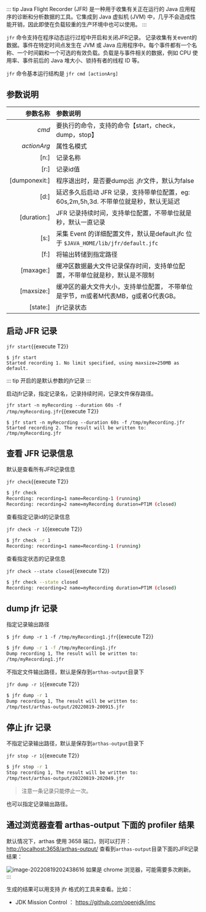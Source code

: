 ::: tip
Java Flight Recorder (JFR) 是一种用于收集有关正在运行的 Java 应用程序的诊断和分析数据的工具。它集成到 Java 虚拟机 (JVM) 中，几乎不会造成性能开销，因此即使在负载较重的生产环境中也可以使用。
:::

`jfr` 命令支持在程序动态运行过程中开启和关闭JFR记录。 记录收集有关event的数据。事件在特定时间点发生在 JVM 或 Java 应用程序中。每个事件都有一个名称、一个时间戳和一个可选的有效负载。负载是与事件相关的数据，例如 CPU 使用率、事件前后的 Java 堆大小、锁持有者的线程 ID 等。

`jfr` 命令基本运行结构是 `jfr cmd [actionArg]`

## 参数说明

|      参数名称 | 参数说明                                                     |
| ------------: | :----------------------------------------------------------- |
|         _cmd_ | 要执行的命令，支持的命令【start，check，dump，stop】         |
|   _actionArg_ | 属性名模式                                                   |
|          [n:] | 记录名称                                                     |
|          [r:] | 记录id值                                                     |
| [dumponexit:] | 程序退出时，是否要dump出 .jfr文件，默认为false               |
|          [d:] | 延迟多久后启动 JFR 记录，支持带单位配置，eg: 60s,2m,5h,3d. 不带单位就是秒，默认无延迟 |
|   [duration:] | JFR 记录持续时间，支持单位配置，不带单位就是秒，默认一直记录 |
|          [s:] | 采集 Event 的详细配置文件，默认是default.jfc 位于 `$JAVA_HOME/lib/jfr/default.jfc` |
|          [f:] | 将输出转储到指定路径                                         |
|     [maxage:] | 缓冲区数据最大文件记录保存时间，支持单位配置，不带单位就是秒，默认是不限制 |
|    [maxsize:] | 缓冲区的最大文件大小，支持单位配置， 不带单位是字节，m或者M代表MB，g或者G代表GB。 |
|      [state:] | jfr记录状态                                                  |

## 启动 JFR 记录

`jfr start`{{execute T2}}

```
$ jfr start
Started recording 1. No limit specified, using maxsize=250MB as default.
```

::: tip
开启的是默认参数的jfr记录
:::

启动jfr记录，指定记录名，记录持续时间，记录文件保存路径。

`jfr start -n myRecording --duration 60s -f /tmp/myRecording.jfr`{{execute T2}}

```
$ jfr start -n myRecording --duration 60s -f /tmp/myRecording.jfr
Started recording 2. The result will be written to:
/tmp/myRecording.jfr
```

## 查看 JFR 记录信息

默认是查看所有JFR记录信息

`jfr check`{{execute T2}}

```bash
$ jfr check
Recording: recording=1 name=Recording-1 (running)
Recording: recording=2 name=myRecording duration=PT1M (closed)
```

查看指定记录id的记录信息

`jfr check -r 1`{{execute T2}}

```bash
$ jfr check -r 1
Recording: recording=1 name=Recording-1 (running)
```

查看指定状态的记录信息

`jfr check --state closed`{{execute T2}}

```bash
$ jfr check --state closed
Recording: recording=2 name=myRecording duration=PT1M (closed)
```

## dump jfr 记录

指定记录输出路径

`$ jfr dump -r 1 -f /tmp/myRecording1.jfr`{{execute T2}}

```bash
$ jfr dump -r 1 -f /tmp/myRecording1.jfr
Dump recording 1, The result will be written to:
/tmp/myRecording1.jfr
```

不指定文件输出路径，默认是保存到`arthas-output`目录下

`jfr dump -r 1`{{execute T2}}

```bash
$ jfr dump -r 1
Dump recording 1, The result will be written to:
/tmp/test/arthas-output/20220819-200915.jfr
```

## 停止 jfr 记录

不指定记录输出路径，默认是保存到`arthas-output`目录下

`jfr stop -r 1`{{execute T2}}

```bash
$ jfr stop -r 1
Stop recording 1, The result will be written to:
/tmp/test/arthas-output/20220819-202049.jfr
```

> 注意一条记录只能停止一次。

也可以指定记录输出路径。

## 通过浏览器查看 arthas-output 下面的 profiler 结果

默认情况下，arthas 使用 3658 端口，则可以打开： [http://localhost:3658/arthas-output/](http://localhost:3658/arthas-output/) 查看到`arthas-output`目录下面的JFR记录结果：

![image-20220819202438616](C:\Users\xldream\AppData\Roaming\Typora\typora-user-images\image-20220819202438616.png)
如果是 chrome 浏览器，可能需要多次刷新。
:::

生成的结果可以用支持 jfr 格式的工具来查看。比如：

- JDK Mission Control ： https://github.com/openjdk/jmc
